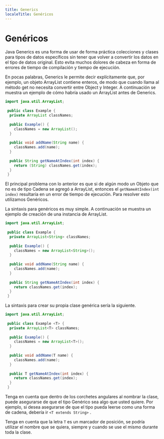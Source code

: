 ```yaml
---
title: Generics
localeTitle: Genéricos
---
```

# Genéricos

Java Generics es una forma de usar de forma práctica colecciones y clases para tipos de datos específicos sin tener que volver a convertir los datos en el tipo de datos original. Esto evita muchos dolores de cabeza en forma de errores de tiempo de compilación y tiempo de ejecución.

En pocas palabras, Generics le permite decir explícitamente que, por ejemplo, un objeto ArrayList contiene enteros, de modo que cuando llama al método get no necesita convertir entre Object y Integer. A continuación se muestra un ejemplo de cómo habría usado un ArrayList antes de Generics.

```java
import java.util.ArrayList; 
 
 public class Example { 
  private ArrayList classNames; 
 
  public Example() { 
    classNames = new ArrayList(); 
  } 
 
  public void addName(String name) { 
    classNames.add(name); 
  } 
 
  public String getNameAtIndex(int index) { 
    return (String) classNames.get(index); 
  } 
 } 
```

El principal problema con lo anterior es que si de algún modo un Objeto que no es de tipo Cadena se agregó a ArrayList, entonces el `getNameAtIndex(int index)` resultaría en un error de tiempo de ejecución. Para resolver esto utilizamos Genéricos.

La sintaxis para genéricos es muy simple. A continuación se muestra un ejemplo de creación de una instancia de ArrayList.

```java
import java.util.ArrayList; 
 
 public class Example { 
  private ArrayList<String> classNames; 
 
  public Example() { 
    classNames = new ArrayList<String>(); 
  } 
 
  public void addName(String name) { 
    classNames.add(name); 
  } 
 
  public String getNameAtIndex(int index) { 
    return classNames.get(index); 
  } 
 } 
```

La sintaxis para crear su propia clase genérica sería la siguiente.

```java
import java.util.ArrayList; 
 
 public class Example <T> { 
  private ArrayList<T> classNames; 
 
  public Example() { 
    classNames = new ArrayList<T>(); 
  } 
 
  public void addName(T name) { 
    classNames.add(name); 
  } 
 
  public T getNameAtIndex(int index) { 
    return classNames.get(index); 
  } 
 } 
```

Tenga en cuenta que dentro de los corchetes angulares al nombrar la clase, puede asegurarse de que el tipo Genérico sea algo que usted quiere. Por ejemplo, si desea asegurarse de que el tipo pueda leerse como una forma de cadena, debería ir `<T extends String>` .

Tenga en cuenta que la letra `T` es un marcador de posición, se podría utilizar el nombre que se quiera, siempre y cuando se use el mismo durante toda la clase.
